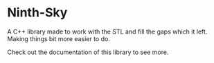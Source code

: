 # Ninth-Sky
A C++ library made to work with the STL and fill the gaps which it left. Making things bit more easier to do.  
  
  Check out the documentation of this library to see more.
